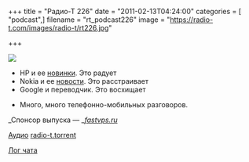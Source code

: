 +++
title = "Радио-Т 226"
date = "2011-02-13T04:24:00"
categories = [ "podcast",]
filename = "rt_podcast226"
image = "https://radio-t.com/images/radio-t/rt226.jpg"

+++

![](https://radio-t.com/images/radio-t/rt226.jpg)

- HP и ее [новинки](http://habrahabr.ru/blogs/hardware/113483/). Это радует
- Nokia и ее [новости](http://arstechnica.com/gadgets/news/2011/02/nokia-ceo-company-must-jump-from-burning-platform.ars). Это расстраивает
- Google и переводчик. Это восхищает

* Много, много телефонно-мобильных разговоров.

_Спонсор выпуска — _[_fastvps.ru_](http://fastvps.ru/)

[Аудио](https://archive.rucast.net/radio-t/media/rt_podcast226.mp3)
[radio-t.torrent](http://www.radio-t.com/torrents/rt_podcast226.mp3.torrent)

[Лог чата](http://chat.radio-t.com/logs/radio-t-226.html)


<audio src="https://archive.rucast.net/radio-t/media/rt_podcast226.mp3" preload="none"></audio>
